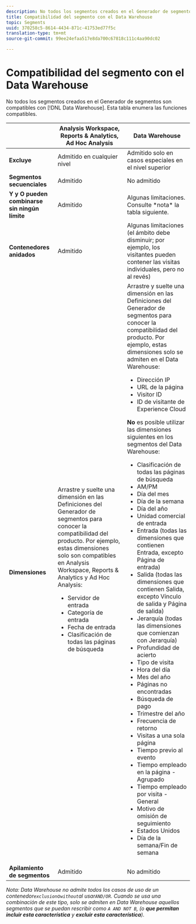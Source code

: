 ```yaml
---
description: No todos los segmentos creados en el Generador de segmentos son compatibles con el Data Warehouse. Esta tabla enumera las funciones compatibles.
title: Compatibilidad del segmento con el Data Warehouse
topic: Segments
uuid: 370258c5-8614-4434-871c-41753ed77f5c
translation-type: tm+mt
source-git-commit: 99ee24efaa517e8da700c67818c111c4aa90dc02

---
```



# Compatibilidad del segmento con el Data Warehouse

No todos los segmentos creados en el Generador de segmentos son compatibles con [!DNL Data Warehouse]. Esta tabla enumera las funciones compatibles.

<table id="table_BBB1DAFDF85041598FA4AF869172CF7F"> 
 <thead> 
  <tr> 
   <th colname="col1" class="entry"> </th> 
   <th colname="col2" class="entry"> Analysis Workspace, Reports &amp; Analytics, Ad Hoc Analysis </th> 
   <th colname="col3" class="entry"> Data Warehouse </th> 
  </tr> 
 </thead>
 <tbody> 
  <tr> 
   <td colname="col1"> <b>Excluye</b> </td> 
   <td colname="col2"> Admitido en cualquier nivel </td> 
   <td colname="col3"> Admitido solo en casos especiales en el nivel superior </td> 
  </tr> 
  <tr> 
   <td colname="col1"> <b>Segmentos secuenciales</b> </td> 
   <td colname="col2"> Admitido </td> 
   <td colname="col3"> No admitido </td> 
  </tr> 
  <tr> 
   <td colname="col1"> <b>Y y O pueden combinarse sin ningún límite</b> </td> 
   <td colname="col2"> Admitido </td> 
   <td colname="col3"> Algunas limitaciones. Consulte *nota* la tabla siguiente. </td> 
  </tr> 
  <tr> 
   <td colname="col1"> <b>Contenedores anidados</b> </td> 
   <td colname="col2"> Admitido </td> 
   <td colname="col3"> Algunas limitaciones (el ámbito debe disminuir; por ejemplo, los visitantes pueden contener las visitas individuales, pero no al revés) </td> 
  </tr> 
  <tr> 
   <td colname="col1"> <b>Dimensiones</b> </td> 
   <td colname="col2">Arrastre y suelte una dimensión en las <span class="uicontrol">Definiciones</span> del Generador de segmentos para conocer la compatibilidad del producto. Por ejemplo, estas dimensiones solo son compatibles en Analysis Workspace, Reports &amp; Analytics y Ad Hoc Analysis: 
    <ul id="ul_BD708CC3A16743F49F998D1046EC70A3"> 
     <li id="li_240DA619D50B4336ACD9117BF59AF10A">Servidor de entrada </li> 
     <li id="li_222D4D4116674EF8A52945CCB9C78719">Categoría de entrada </li> 
     <li id="li_5A43C846E2EA4EFCB892DE9E0607C68C">Fecha de entrada </li> 
     <li id="li_8E9CABBE04FC4A7A9A5D2BDD34AD3C87">Clasificación de todas las páginas de búsqueda </li> 
    </ul> </td> 
   <td colname="col3"> Arrastre y suelte una dimensión en las <span class="uicontrol">Definiciones</span> del Generador de segmentos para conocer la compatibilidad del producto. Por ejemplo, estas dimensiones solo se admiten en el Data Warehouse: 
    <ul id="ul_61A5B314CCCF497DB0385324E3309E22"> 
     <li id="li_1254089BDFAE4E0F8E51CB1511BBBF53">Dirección IP </li> 
     <li id="li_D8E040F77A8C46A084547F4FE685CB10">URL de la página </li> 
     <li id="li_4C79AE900CF6458780C124143DC6FA5B">Visitor ID </li> 
     <li id="li_4EC10645DE9740609D8DDFD4F668FE67">ID de visitante de Experience Cloud </li> 
    </ul> <p><b>No</b> es posible utilizar las dimensiones siguientes en los segmentos del Data Warehouse: </p> 
    <ul id="ul_FE143F6D1ABF45DAA444E1B5691C7D4F"> 
     <li id="li_E77F3CC45BA04674B857FE5AB19D56F1">Clasificación de todas las páginas de búsqueda </li> 
     <li id="li_95E1549C13F14BA0B32686401EE78E31">AM/PM </li> 
     <li id="li_6F1C8FC2E7674A0CA14B70B65784D896">Día del mes </li> 
     <li id="li_79D1A91D741D4CCC937D07906D71F964">Día de la semana </li> 
     <li id="li_4008565353084611BD782B98D50C0611">Día del año </li> 
     <li id="li_F87D78F125874087BFF74FAAE2BA46F5">Unidad comercial de entrada </li> 
     <li id="li_53DA4E64C6714CFF90D164245D01C16A">Entrada (todas las dimensiones que contienen Entrada, excepto Página de entrada) </li> 
     <li id="li_7F26B0E54A4A48319F31D8FC499D1CF2">Salida (todas las dimensiones que contienen Salida, excepto Vínculo de salida y Página de salida) </li> 
     <li id="li_1877D2D8A95B43F29CAA426BF2FE4996">Jerarquía (todas las dimensiones que comienzan con Jerarquía) </li> 
     <li id="li_DF0BCC63ED274ABEA1C5A28274936310">Profundidad de acierto </li> 
     <li id="li_98BE56213E1A4FD28D4858D53C46D23E">Tipo de visita </li> 
     <li id="li_52ECB31657DF4180BDB9C8D21CC74313">Hora del día </li> 
     <li id="li_93716207F2614822ACB84100B35D27BC">Mes del año </li> 
     <li id="li_FFC8E1F7092C4876A7E9F2365CC234B9">Páginas no encontradas </li> 
     <li id="li_7A070C8E0F664F5AB554555B17D0E4E6">Búsqueda de pago </li> 
     <li id="li_12228C18BF90463C8D8394FB810843D3">Trimestre del año </li> 
     <li id="li_1833B6E2011C4757A60CAA2C98B35AFA">Frecuencia de retorno </li> 
     <li id="li_39154CD74A534D9AA09C701FE1E2C521">Visitas a una sola página </li> 
     <li id="li_84BDE34DD577488881E8842D2DE72D3C">Tiempo previo al evento </li> 
     <li id="li_552BE3414CC949B3B24BE99298945874">Tiempo empleado en la página - Agrupado </li> 
     <li id="li_33D815E04CB3493C82BE33E958C2D7B9">Tiempo empleado por visita - General </li> 
     <li id="li_76F2BB88B8CD456DB50D04F36BB7854B">Motivo de omisión de seguimiento </li> 
     <li id="li_07345E08D0584CEC99128A0542587019">Estados Unidos </li> 
     <li id="li_3D6BD9E927334B9BBC29E602D1103F7A">Día de la semana/Fin de semana </li> 
    </ul> </td> 
  </tr> 
  <tr> 
   <td colname="col1"> <b>Apilamiento de segmentos</b> </td> 
   <td colname="col2"> Admitido </td> 
   <td colname="col3"> No admitido </td> 
  </tr> 
 </tbody> 
</table>

*Nota: Data Warehouse no admite todos los casos de uso de un contenedor`exclusion`o`without`al usar`AND/OR`. Cuando se usa una combinación de este tipo, solo se admiten en Data Warehouse aquellos segmentos que se puedan rescribir como `A AND NOT B`, (o **que permitan incluir esta característica** y **excluir esta característica**).*
